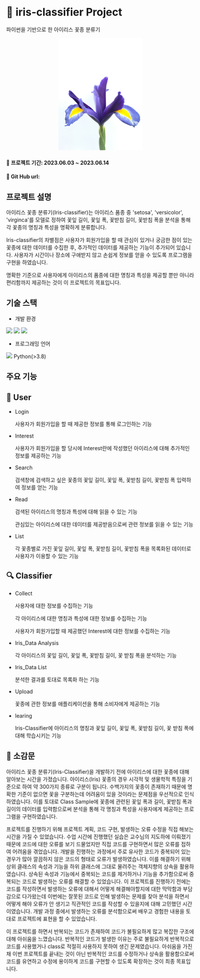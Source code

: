 # 🌷 iris-classifier Project
파이썬을 기반으로 한 아이리스 꽃종 분류기
<p  align="center">
  <img height="300" src="https://github.com/olyeeun/iris-classification-server/blob/main/image/flavia-bon-Sw-tMGNlU3o-unsplash.jpg"/>  
</p>

#### 📌 프로젝트 기간: 2023.06.03 ~ 2023.06.14
#### 📌 Git Hub url: 

## 프로젝트 설명
아이리스 꽃종 분류기(Iris-classifier)는 아이리스 품종 중 'setosa', 'versicolor', 'virginca'를 모델로 정하여 꽃잎 길이, 꽃잎 폭, 꽃받침 길이, 꽃받침 폭을 분석을 통해 각 꽃종의 명칭과 특성을 명확하게 분류합니다.

Iris-classifier의 차별점은 사용자가 회원가입을 할 때 관심이 있거나 궁금한 점이 있는 꽃종에 대한 데이터를 수집한 후, 추가적인 데이터를 제공하는 기능이 추가되어 있습니다. 사용자가 시간이나 장소에 구애받지 않고 손쉽게 정보를 얻을 수 있도록 프로그램을 구현을 하였습니다. 

명확한 기준으로 사용자에게 아이리스의 품종에 대한 명칭과 특성을 제공할 뿐만 아니라 편리함까지 제공하는 것이 이 프로젝트의 목표입니다.

## 기술 스택
- 개발 환경
<img src="https://img.shields.io/badge/git-F05032?style=flat-square&logo=Adobe&logoColor=white">
<img src="https://img.shields.io/badge/github-181717?style=flat-square&logo=Adobe&logoColor=white">
<img src="https://img.shields.io/badge/Visual Studio Code-007ACC?style=flat-square&logo=Adobe&logoColor=white">

- 프로그래밍 언어
<img src="https://img.shields.io/badge/python-3776AB?style=flat-square&logo=Adobe&logoColor=white">
Python(>3.8)

## 주요 기능
## 🙍  User
* Login

  사용자가 회원가입을 할 때 제공한 정보를 통해 로그인하는 기능

* Interest

  사용자가 회원가입을 할 당시에 Interest란에 작성했던 아이리스에 대해 추가적인 정보를 제공하는 기능 

* Search

  검색창에 검색하고 싶은 꽃종의 꽃잎 길이, 꽃잎 폭, 꽃받침 길이, 꽃받침 폭 입력하여 정보를 얻는 기능

* Read

  검색된 아이리스의 명칭과 특성에 대해 읽을 수 있는 기능
  
  관심있는 아이리스에 대한 데이터를 제공받음으로써 관련 정보를 읽을 수 있는 기능
  
* List

  각 꽃종별로 가진 꽃잎 길이, 꽃잎 폭, 꽃받침 길이, 꽃받침 폭을 목록화된 데이터로 사용자가 이용할 수 있는 기능

## 🔍 Classifier
- Collect

  사용자에 대한 정보를 수집하는 기능
  
  각 아이리스에 대한 명칭과 특성에 대한 정보를 수집하는 기능
  
  사용자가 회원가입할 때 제공했던 Interest에 대한 정보를 수집하는 기능
  
- Iris_Data Analysis

  각 아이리스의 꽃잎 길이, 꽃잎 폭, 꽃받침 길이, 꽃 받침 폭을 분석하는 기능
  
- Iris_Data List
  
  분석한 결과를 토대로 목록화 하는 기능
  
- Upload
  
  꽃종에 관한 정보를 애플리케이션을 통해 소비자에게 제공하는 기능
  
 - learing

   Iris-Classifier에 아이리스의 명칭과 꽃잎 길이, 꽃잎 폭, 꽃받침 길이, 꽃 받침 폭에 대해 학습시키는 기능
 
## 💭 소감문
아이리스 꽃종 분류기(Iris-Classifier)을 개발하기 전에 아이리스에 대한 꽃종에 대해 알아보는 시간을 가졌습니다. 아이리스(Iris) 꽃종의 경우 시각적 및 생물학적 특징을 기준으로 하여 약 300가지 종류로 구분이 됩니다. 수백가지의 꽃종이 존재하기 때문에 명확한 기준이 없으면 꽃을 구분하는데 어려움이 있을 것이라는 문제점을 우선적으로 인식하였습니다. 이를 토대로 Class Sample에 꽃종에 관련된 꽃잎 폭과 길이, 꽃받침 폭과 길이의 데이터를 입력함으로써 분석을 통해 각 명칭과 특성을 사용자에게 제공하는 프로그램을 구현하였습니다.

프로젝트를 진행하기 위해 프로젝트 계획, 코드 구현, 발생하는 오류 수정을 직접 해보는 시간을 가질 수 있었습니다. 수업 시간에 진행했던 실습은 교수님의 지도하에 이뤄졌기 때문에 코드에 대한 오류를 보기 드물었지만 직접 코드를 구현하면서 많은 오류를 접하여 어려움을 겪었습니다. 개발을 진행하는 과정에서 주로 유사한 코드가 중복되어 있는 경우가 많아 깔끔하지 않은 코드의 형태로 오류가 발생하였습니다. 이를 해결하기 위해 상위 클래스의 속성과 기능을 하위 클래스에 그대로 물려주는 객체지향의 상속을 활용하였습니다. 상속된 속성과 기능에서 중복되는 코드를 제거하거나 기능을 추가함으로써 중복되는 코드로 발생하는 오류를 해결할 수 있었습니다. 이 프로젝트를 진행하기 전에는 코드를 작성하면서 발생하는 오류에 대해서 어떻게 해결해야할지에 대한 막막함과 부담감으로 다가왔는데 이번에는 잘못된 코드로 인해 발생하는 문제를 찾아 분석을 하면서 어떻게 해야 오류가 안 생기고 직관적인 코드를 작성할 수 있을지에 대해 고민했던 시간이였습니다. 개발 과정 중에서 발생하는 오류를 분석함으로써 배우고 경험한 내용을 토대로 프로젝트에 표현을 할 수 있었습니다.

이 프로젝트를 하면서 반복되는 코드가 존재하여 코드가 불필요하게 많고 복잡한 구조에 대해 아쉬움을 느꼈습니다. 반복적인 코드가 발생한 이유는 주로 불필요하게 반복적으로 코드를 사용했거나 class로 적절히 사용하지 못하여 생긴 문제였습니다. 아쉬움을 가진 채 이번 프로젝트를 끝내는 것이 아닌 반복적인 코드를 수정하거나 상속을 활용함으로써 코드를 유연하고 수정에 용이하게 코드를 구현할 수 있도록 확장하는 것이 최종 목표입니다. 
